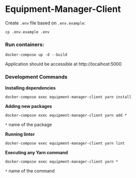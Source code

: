 # Equipment-Manager-Client

Create `.env` file based on `.env.example`:
```shell script
cp .env.example .env
```

### Run containers:
```shell script
docker-compose up -d --build
```
Application should be accessible at http://localhost:5000

### Development Commands

**Installing dependencies**
```shell script
docker-compose exec equipment-manager-client yarn install
```

**Adding new packages**
```shell script
docker-compose exec equipment-manager-client yarn add *
```
`*` name of the package

**Running linter**
```shell script
docker-compose exec equipment-manager-client yarn lint
```

**Executing any Yarn command**
```shell script
docker-compose exec equipment-manager-client yarn *
```
`*` name of the command